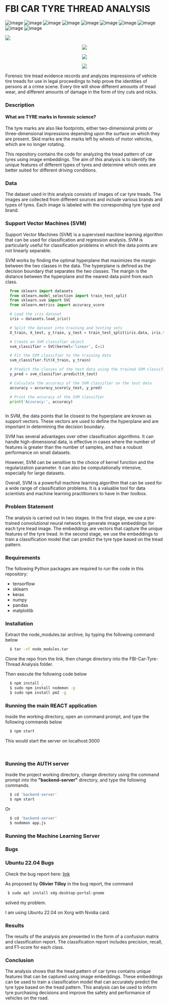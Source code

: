 # FBI CAR TYRE THREAD ANALYSIS


![image](https://img.shields.io/badge/React-20232A?style=for-the-badge&logo=react&logoColor=61DAFB)
![image](https://img.shields.io/badge/Heroku-430098?style=for-the-badge&logo=heroku&logoColor=white)
![image](https://img.shields.io/badge/MongoDB-4EA94B?style=for-the-badge&logo=mongodb&logoColor=white)
![image](https://img.shields.io/badge/MySQL-005C84?style=for-the-badge&logo=mysql&logoColor=white)
![image](https://img.shields.io/badge/Figma-F24E1E?style=for-the-badge&logo=figma&logoColor=white)
![image](https://img.shields.io/badge/Codecademy-FFF0E5?style=for-the-badge&logo=codecademy&logoColor=303347)
![image](https://img.shields.io/badge/Express.js-000000?style=for-the-badge&logo=express&logoColor=white)
![image](https://img.shields.io/badge/npm-CB3837?style=for-the-badge&logo=npm&logoColor=white)
![image](https://img.shields.io/badge/Node.js-339933?style=for-the-badge&logo=nodedotjs&logoColor=white)
![image](https://img.shields.io/badge/Redux-593D88?style=for-the-badge&logo=redux&logoColor=white)


<a class="center">
<img src="./src/Images/fbi.png">
</a>

<p align="center"><img src="./src/Images/fbi-login.png" /></p>

<p align="center"><img src="./src/Images/fbi-register.png" /></p>

<p align="center"><img src="./src/Images/fbi-dashboard.png" /></p>

<p>
Forensic tire tread evidence records and analyzes impressions of vehicle tire treads for use in legal proceedings to help prove the identities of persons at a crime scene. Every tire will show different amounts of tread wear, and different amounts of damage in the form of tiny cuts and nicks.
</p>


### Description
#### What are TYRE marks in forensic science?

<p>
The tyre marks are also like footprints, either two-dimensional prints or three-dimensional impressions depending upon the surface on which they are present. Skid marks are the marks left by wheels of motor vehicles, which are no longer rotating. <br> 

This repository contains the code for analyzing the tread pattern of car tyres using image embeddings. The aim of this analysis is to identify the unique features of different types of tyres and determine which ones are better suited for different driving conditions.
</p>


### Data 

<p> 
The dataset used in this analysis consists of images of car tyre treads. The images are collected from different sources and include various brands and types of tyres. Each image is labeled with the corresponding tyre type and brand.
</p> 


### Support Vector Machines (SVM) 

<p> 
Support Vector Machines (SVM) is a supervised machine learning algorithm that can be used for classification and regression analysis. SVM is particularly useful for classification problems in which the data points are not linearly separable. <br> 

SVM works by finding the optimal hyperplane that maximizes the margin between the two classes in the data. The hyperplane is defined as the decision boundary that separates the two classes. The margin is the distance between the hyperplane and the nearest data point from each class. <br> 

```python
  from sklearn import datasets
  from sklearn.model_selection import train_test_split
  from sklearn.svm import SVC
  from sklearn.metrics import accuracy_score

  # Load the iris dataset
  iris = datasets.load_iris()

  # Split the dataset into training and testing sets
  X_train, X_test, y_train, y_test = train_test_split(iris.data, iris.target, test_size=0.3, random_state=42)

  # Create an SVM classifier object
  svm_classifier = SVC(kernel='linear', C=1)

  # Fit the SVM classifier to the training data
  svm_classifier.fit(X_train, y_train)

  # Predict the classes of the test data using the trained SVM classifier
  y_pred = svm_classifier.predict(X_test)

  # Calculate the accuracy of the SVM classifier on the test data
  accuracy = accuracy_score(y_test, y_pred)

  # Print the accuracy of the SVM classifier
  print('Accuracy:', accuracy)
  
```

In SVM, the data points that lie closest to the hyperplane are known as support vectors. These vectors are used to define the hyperplane and are important in determining the decision boundary. <br> 

SVM has several advantages over other classification algorithms. It can handle high-dimensional data, is effective in cases where the number of features is greater than the number of samples, and has a roubust performance on small datasets. <br> 

However, SVM can be sensitive to the choice of kernel function and the regularization parameter. It can also be computationally intensive, especially for large datasets. <br> 

Overall, SVM is a powerfull machine learning algorithm that can be used for a wide range of classification problems. It is a valuable tool for data scientists and machine learning practitioners to have in ther toolbox. 

</p>


### Problem Statement

<p>
The analysis is carried out in two stages. In the first stage, we use a pre-trained convolutional neural network to generate image embeddings for each tyre tread image. The embeddings are vectors that capture the unique features of the tyre tread. In the second stage, we use the embeddings to train a classification model that can predict the tyre type based on the tread pattern.
</p>

### Requirements 

<p> 
The following Python packages are required to run the code in this repository:

<ul>
<li> tensorflow </li>
<li> sklearn </li>
<li> keras </li>
<li> numpy </li>
<li> pandas </li>
<li> matplotlib </li> 
</ul>
</p>



### Installation
<p>
  Extract the node_modules.tar archive, by typing the following command below 
</p>

```bash 
  $ tar -xf node_modules.tar 
```
<p>
Clone the repo from the link, then change directory into the 
FBI-Car-Tyre-Thread Analysis folder. <br> 

Then execute the following code below 
</p>

```bash 
  $ npm install .  
  $ sudo npm install nodemon -g 
  $ sudo npm install pm2 -g 
```


### Running the main REACT application
<p>
Inside the working directory, open an command prompt, and type the following commands below 
</p>

```bash 
  $ npm start 
```

<p> 
 This would start the server on <a> localhost:3000 </a>
</p>

<br> 

### Running the AUTH server 
<p>
Inside the project working directory, change directory using the command prompt into the <b> "backend-server"</b> directory, and type the following commands.  
</p>

```bash 
  $ cd 'backend-server'
  $ npm start  
```

<p> Or </p> 

```bash 
  $ cd 'backend-server' 
  $ nodemon app.js 
```

### Running the Machine Learning Server 
<p>

</p>


### Bugs
### Ubuntu 22.04 Bugs

<p>
Check the bug report here: <a href="https://bugs.launchpad.net/ubuntu/+source/chromium-browser/+bug/1970148"> link </a>

As proposed by <b> Olivier Tilloy</b> in the bug report, the command
</p>

```bash
 $ sudo apt install xdg-desktop-portal-gnome

```

<p>
solved my problem.

I am using Ubuntu 22.04 on Xorg with Nvidia card.

</p>


### Results

<p> 
The results of the analysis are presented in the form of a confusion matrix and classification report. The classification report includes precision, recall, and F1-score for each class.
</p> 

### Conclusion

<p> 
The analysis shows that the tread pattern of car tyres contains unique features that can be captured using image embeddings. These embeddings can be used to train a classification model that can accurately predict the tyre type based on the tread pattern. This analysis can be used to inform tyre purchasing decisions and improve the safety and performance of vehicles on the road.
</p>
